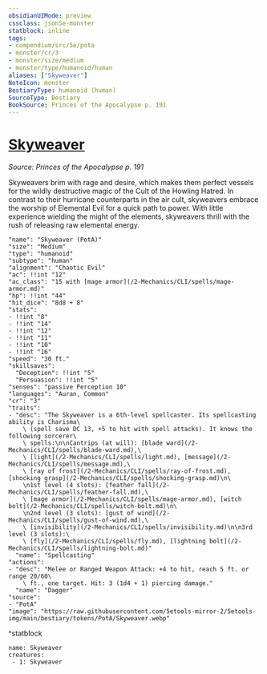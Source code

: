 ```yaml
---
obsidianUIMode: preview
cssclass: json5e-monster
statblock: inline
tags:
- compendium/src/5e/pota
- monster/cr/3
- monster/size/medium
- monster/type/humanoid/human
aliases: ["Skyweaver"]
NoteIcon: monster
BestiaryType: humanoid (human)
SourceType: Bestiary
BookSource: Princes of the Apocalypse p. 191
---
```

# [Skyweaver](2-Mechanics/CLI/bestiary/humanoid/skyweaver-pota.md)
*Source: Princes of the Apocalypse p. 191*  

Skyweavers brim with rage and desire, which makes them perfect vessels for the wildly destructive magic of the Cult of the Howling Hatred. In contrast to their hurricane counterparts in the air cult, skyweavers embrace the worship of Elemental Evil for a quick path to power. With little experience wielding the might of the elements, skyweavers thrill with the rush of releasing raw elemental energy.

```statblock
"name": "Skyweaver (PotA)"
"size": "Medium"
"type": "humanoid"
"subtype": "human"
"alignment": "Chaotic Evil"
"ac": !!int "12"
"ac_class": "15 with [mage armor](/2-Mechanics/CLI/spells/mage-armor.md)"
"hp": !!int "44"
"hit_dice": "8d8 + 8"
"stats":
- !!int "8"
- !!int "14"
- !!int "12"
- !!int "11"
- !!int "10"
- !!int "16"
"speed": "30 ft."
"skillsaves":
  "Deception": !!int "5"
  "Persuasion": !!int "5"
"senses": "passive Perception 10"
"languages": "Auran, Common"
"cr": "3"
"traits":
- "desc": "The Skyweaver is a 6th-level spellcaster. Its spellcasting ability is Charisma\
    \ (spell save DC 13, +5 to hit with spell attacks). It knows the following sorcerer\
    \ spells:\n\nCantrips (at will): [blade ward](/2-Mechanics/CLI/spells/blade-ward.md),\
    \ [light](/2-Mechanics/CLI/spells/light.md), [message](/2-Mechanics/CLI/spells/message.md),\
    \ [ray of frost](/2-Mechanics/CLI/spells/ray-of-frost.md), [shocking grasp](/2-Mechanics/CLI/spells/shocking-grasp.md)\n\
    \n1st level (4 slots): [feather fall](/2-Mechanics/CLI/spells/feather-fall.md),\
    \ [mage armor](/2-Mechanics/CLI/spells/mage-armor.md), [witch bolt](/2-Mechanics/CLI/spells/witch-bolt.md)\n\
    \n2nd level (3 slots): [gust of wind](/2-Mechanics/CLI/spells/gust-of-wind.md),\
    \ [invisibility](/2-Mechanics/CLI/spells/invisibility.md)\n\n3rd level (3 slots):\
    \ [fly](/2-Mechanics/CLI/spells/fly.md), [lightning bolt](/2-Mechanics/CLI/spells/lightning-bolt.md)"
  "name": "Spellcasting"
"actions":
- "desc": "Melee or Ranged Weapon Attack: +4 to hit, reach 5 ft. or range 20/60\
    \ ft., one target. Hit: 3 (1d4 + 1) piercing damage."
  "name": "Dagger"
"source":
- "PotA"
"image": "https://raw.githubusercontent.com/5etools-mirror-2/5etools-img/main/bestiary/tokens/PotA/Skyweaver.webp"
```
^statblock

```encounter-table
name: Skyweaver
creatures:
 - 1: Skyweaver
```